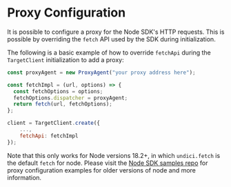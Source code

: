 # Proxy Configuration

It is possible to configure a proxy for the Node SDK's HTTP requests. This is possible by overriding the `fetch` API used by the SDK during initialization.

The following is a basic example of how to override `fetchApi` during the `TargetClient` initialization to add a proxy: 

```javascript
const proxyAgent = new ProxyAgent("your proxy address here");

const fetchImpl = (url, options) => {
  const fetchOptions = options;
  fetchOptions.dispatcher = proxyAgent;
  return fetch(url, fetchOptions);
};

client = TargetClient.create({
    ...,
    fetchApi: fetchImpl
});
```

Note that this only works for Node versions 18.2+, in which `undici.fetch` is the default `fetch` for node. 
Please visit the [Node SDK samples repo](https://github.com/ericfichtel/target-nodejs-sdk-samples/tree/TNT-46700/proxy-configuration) for proxy configuration examples
for older versions of node and more information. 